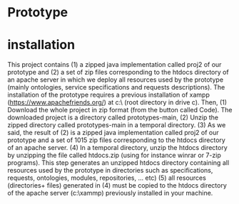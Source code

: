 # Prototype
# installation
This project contains (1) a zipped java implementation called proj2 of our prototype and 
(2) a set of zip files corresponding to the htdocs directory of an apache server in which we deploy
all resources used by the prototype (mainly ontologies, service specifications and requests descriptions).
The installation of the prototype requires a previous installation of xampp (https://www.apachefriends.org/) at c:\ (root directory in drive c).
Then, (1) Download the whole project in zip format (from the button called Code). The downloaded project is a directory called prototypes-main, 
      (2) Unzip the zipped directory called prototypes-main in a temporal directory.
      (3) As we said, the result of (2) is a zipped java implementation called proj2 of our prototype and 
      a set of 1015 zip files corresponding to the htdocs directory of an apache server.
      (4) In a temporal directory, unzip the htdocs directory by unzipping the file called htdocs.zip (using for instance winrar or 7-zip programs). 
      This step generates an unzipped htdocs directory containing all resources used by the prototype in directories such as specifications, requests,
      ontologies, modules, repositories, ... etc) 
      (5) all resources (directories+ files) generated in (4) must be copied to the htdocs directory of the apache server (c:\xammp) previously installed 
      in your machine.
